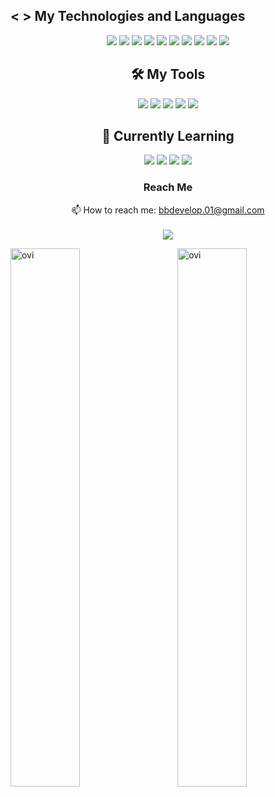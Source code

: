 ##  < > My Technologies and Languages
<div align="center">
<img src="https://img.shields.io/badge/HTML5-323330?style=for-the-badge&logo=html5&logoColor=orange"/>
<img src="https://img.shields.io/badge/CSS3-323330?style=for-the-badge&logo=css3&logoColor=blue"/>
<img src="https://img.shields.io/badge/JavaScript-323330?style=for-the-badge&logo=javascript&logoColor=F7DF1E" />
<img src="https://img.shields.io/badge/C%23-323330?style=for-the-badge&logo=c-sharp&logoColor=blue"/>
<img src="https://img.shields.io/badge/C-323330?style=for-the-badge&logo=c&logoColor=white"/>
<img src="https://img.shields.io/badge/GIT-323330?style=for-the-badge&logo=git&logoColor=red"/>
<img src="https://img.shields.io/badge/Java-323330?style=for-the-badge&logo=java&logoColor=orange" />
<img src="https://img.shields.io/badge/Bootstrap-323330?style=for-the-badge&logo=bootstrap&logoColor=purple" />
<img src="https://img.shields.io/badge/PostgreSQL-323330?style=for-the-badge&logo=postgresql&logoColor=darkblue" />
<img src="https://img.shields.io/badge/Spring-323330?style=for-the-badge&logo=spring&logoColor=green"/>


##  🛠 My Tools

<img src="https://img.shields.io/badge/Android_Studio-323330?style=for-the-badge&logo=android-studio&logoColor=blue"/>
<img src="https://img.shields.io/badge/Eclipse-323330?style=for-the-badge&logo=eclipse&logoColor=purple"/>
<img src="https://img.shields.io/badge/IntelliJIDEA-000000.svg?style=for-the-badge&logo=intellij-idea&logoColor=yellow"/>
<img src="https://img.shields.io/badge/Swagger-323330?style=for-the-badge&logo=Swagger&logoColor=green"/>
<img src="https://img.shields.io/badge/Visual_Studio-323330?style=for-the-badge&logo=visual%20studio&logoColor=blue"/>


## 📖 Currently Learning


<img src="https://img.shields.io/badge/Flutter-323330?style=for-the-badge&logo=flutter&logoColor=blue" />
<img src="https://img.shields.io/badge/redis-%23DD0031.svg?&style=for-the-badge&logo=redis&logoColor=white"/>
<img src="https://img.shields.io/badge/Dart-323330?style=for-the-badge&logo=dart&logoColor=blue"/>
<img src="https://img.shields.io/badge/NuGet-323330?style=for-the-badge&logo=nuget&logoColor=blue"/>


### Reach Me


 📫 How to reach me: bbdevelop.01@gmail.com <br/><br/>
 ![](https://komarev.com/ghpvc/?username=batuhanb)
 
 </div>

 <p><img align="left" width="47%" src="https://github-readme-stats.vercel.app/api?username=batuhanb&show_icons=true&theme=radical" alt="ovi" /></p>
<p>&nbsp;<img align="right" width="47%"src="https://github-readme-stats.vercel.app/api?username=batuhanb&show_icons=true&theme=radical" alt="ovi" width="410" /></p>
